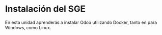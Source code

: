 # Instalación del SGE

En esta unidad aprenderás a instalar Odoo utilizando Docker, tanto en para Windows, como Linux.
